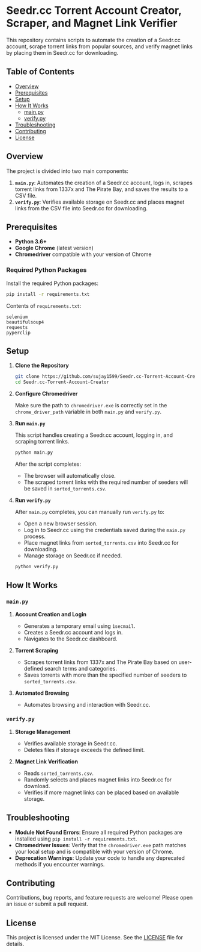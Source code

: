 # Seedr.cc Torrent Account Creator, Scraper, and Magnet Link Verifier

This repository contains scripts to automate the creation of a Seedr.cc account, scrape torrent links from popular sources, and verify magnet links by placing them in Seedr.cc for downloading.

## Table of Contents

- [Overview](#overview)
- [Prerequisites](#prerequisites)
- [Setup](#setup)
- [How It Works](#how-it-works)
  - [main.py](#mainpy)
  - [verify.py](#verifypy)
- [Troubleshooting](#troubleshooting)
- [Contributing](#contributing)
- [License](#license)

## Overview

The project is divided into two main components:

1. **`main.py`**: Automates the creation of a Seedr.cc account, logs in, scrapes torrent links from 1337x and The Pirate Bay, and saves the results to a CSV file.
2. **`verify.py`**: Verifies available storage on Seedr.cc and places magnet links from the CSV file into Seedr.cc for downloading.

## Prerequisites

- **Python 3.6+**
- **Google Chrome** (latest version)
- **Chromedriver** compatible with your version of Chrome

### Required Python Packages

Install the required Python packages:

```bash
pip install -r requirements.txt
```

Contents of `requirements.txt`:

```
selenium
beautifulsoup4
requests
pyperclip
```

## Setup

1. **Clone the Repository**

   ```bash
   git clone https://github.com/sujay1599/Seedr.cc-Torrent-Account-Creator.git
   cd Seedr.cc-Torrent-Account-Creator
   ```

2. **Configure Chromedriver**

   Make sure the path to `chromedriver.exe` is correctly set in the `chrome_driver_path` variable in both `main.py` and `verify.py`.

3. **Run `main.py`**

   This script handles creating a Seedr.cc account, logging in, and scraping torrent links.

   ```bash
   python main.py
   ```

   After the script completes:
   - The browser will automatically close.
   - The scraped torrent links with the required number of seeders will be saved in `sorted_torrents.csv`.

4. **Run `verify.py`**

   After `main.py` completes, you can manually run `verify.py` to:

   - Open a new browser session.
   - Log in to Seedr.cc using the credentials saved during the `main.py` process.
   - Place magnet links from `sorted_torrents.csv` into Seedr.cc for downloading.
   - Manage storage on Seedr.cc if needed.

   ```bash
   python verify.py
   ```

## How It Works

### `main.py`

1. **Account Creation and Login**
   - Generates a temporary email using `1secmail`.
   - Creates a Seedr.cc account and logs in.
   - Navigates to the Seedr.cc dashboard.

2. **Torrent Scraping**
   - Scrapes torrent links from 1337x and The Pirate Bay based on user-defined search terms and categories.
   - Saves torrents with more than the specified number of seeders to `sorted_torrents.csv`.

3. **Automated Browsing**
   - Automates browsing and interaction with Seedr.cc.

### `verify.py`

1. **Storage Management**
   - Verifies available storage in Seedr.cc.
   - Deletes files if storage exceeds the defined limit.

2. **Magnet Link Verification**
   - Reads `sorted_torrents.csv`.
   - Randomly selects and places magnet links into Seedr.cc for download.
   - Verifies if more magnet links can be placed based on available storage.

## Troubleshooting

- **Module Not Found Errors**: Ensure all required Python packages are installed using `pip install -r requirements.txt`.
- **Chromedriver Issues**: Verify that the `chromedriver.exe` path matches your local setup and is compatible with your version of Chrome.
- **Deprecation Warnings**: Update your code to handle any deprecated methods if you encounter warnings.

## Contributing

Contributions, bug reports, and feature requests are welcome! Please open an issue or submit a pull request.

## License

This project is licensed under the MIT License. See the [LICENSE](LICENSE) file for details.
